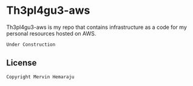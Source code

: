# Th3pl4gu3-aws

Th3pl4gu3-aws is my repo that contains infrastructure as a code for my personal resources hosted on AWS.

```
Under Construction
```

## License

```
Copyright Mervin Hemaraju
```
